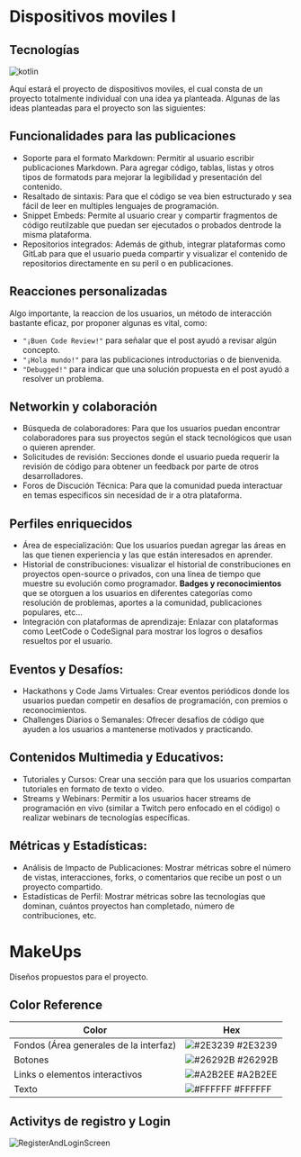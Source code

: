 
# Dispositivos moviles I
## Tecnologías
![kotlin](https://img.shields.io/badge/kotlin-7F52FF.svg?style=for-the-badge&logo=kotlin&logoColor=white)

Aquí estará el proyecto de dispositivos moviles, el cual consta de un proyecto totalmente individual con una idea ya planteada.
Algunas de las ideas planteadas para el proyecto son las siguientes:
## Funcionalidades para las publicaciones
- Soporte para el formato Markdown: Permitir al usuario escribir publicaciones Markdown. Para agregar código, tablas, listas y otros tipos de formatods para mejorar la legibilidad y presentación del contenido.
- Resaltado de sintaxis: Para que el código se vea bien estructurado y sea fácil de leer en multiples lenguajes de programación. 
- Snippet Embeds: Permite al usuario crear y compartir fragmentos de código reutilzable que puedan ser ejecutados o probados dentrode la misma plataforma. 
- Repositorios integrados: Además de github, integrar plataformas como GitLab para que el usuario pueda compartir y visualizar el contenido de repositorios directamente en su peril o en publicaciones. 

## Reacciones personalizadas
Algo importante, la reaccion de los usuarios, un método de interacción bastante eficaz, por proponer algunas es vital, como: 
- ```"¡Buen Code Review!"``` para señalar que el post ayudó a revisar algún concepto. 
- ```"¡Hola mundo!"``` para las publicaciones introductorias o de bienvenida. 
- ```"Debugged!"``` para indicar que una solución propuesta en el post ayudó a resolver un problema.

## Networkin y colaboración 
- Búsqueda de colaboradores: Para que los usuarios puedan encontrar colaboradores para sus proyectos según el stack tecnológicos que usan o quieren aprender.
- Solicitudes de revisión: Secciones donde el usuario pueda requerir la revisión de código para obtener un feedback por parte de otros desarrolladores. 
- Foros de Discución Técnica: Para que la comunidad pueda interactuar en temas especificos sin necesidad de ir a otra plataforma.

## Perfiles enriquecidos
- Área de especialización: Que los usuarios puedan agregar las áreas en las que tienen experiencia y las que están interesados en aprender.
- Historial de constribuciones: visualizar el historial de constribuciones en proyectos open-source o privados, con una línea de tiempo que muestre su evolución como programador.
**Badges y reconocimientos** que se otorguen a los usuarios en diferentes categorías como resolución de problemas, aportes a la comunidad, publicaciones populares, etc...
- Integración con plataformas de aprendizaje: Enlazar con plataformas como LeetCode o CodeSignal para mostrar los logros o desafios resueltos por el usuario. 
## Eventos y Desafíos:
- Hackathons y Code Jams Virtuales: Crear eventos periódicos donde los usuarios puedan competir en desafíos de programación, con premios o reconocimientos.
- Challenges Diarios o Semanales: Ofrecer desafíos de código que ayuden a los usuarios a mantenerse motivados y practicando.
## Contenidos Multimedia y Educativos:
- Tutoriales y Cursos: Crear una sección para que los usuarios compartan tutoriales en formato de texto o video.
- Streams y Webinars: Permitir a los usuarios hacer streams de programación en vivo (similar a Twitch pero enfocado en el código) o realizar webinars de tecnologías específicas.
## Métricas y Estadísticas:
- Análisis de Impacto de Publicaciones: Mostrar métricas sobre el número de vistas, interacciones, forks, o comentarios que recibe un post o un proyecto compartido.
- Estadísticas de Perfil: Mostrar métricas sobre las tecnologías que dominan, cuántos proyectos han completado, número de contribuciones, etc.
# MakeUps
Diseños propuestos para el proyecto.
## Color Reference

| Color             | Hex                                                                |
| ----------------- | ------------------------------------------------------------------ |
| Fondos (Área generales de la interfaz) | ![#2E3239](https://via.placeholder.com/10/2E3239?text=+) #2E3239 |
| Botones | ![#26292B](https://via.placeholder.com/10/26292B?text=+) #26292B |
| Links o elementos interactivos | ![#A2B2EE](https://via.placeholder.com/10/A2B2EE?text=+) #A2B2EE |
| Texto | ![#FFFFFF](https://via.placeholder.com/10/FFFFFF?text=+) #FFFFFF |


## Activitys de registro y Login
![RegisterAndLoginScreen](https://github.com/user-attachments/assets/09b75198-2e89-4d5b-8c4e-53029adb1a73)
